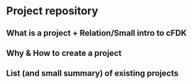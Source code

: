 # Project repository

## What is a project + Relation/Small intro to cFDK

## Why & How to create a project

## List (and small summary) of existing projects